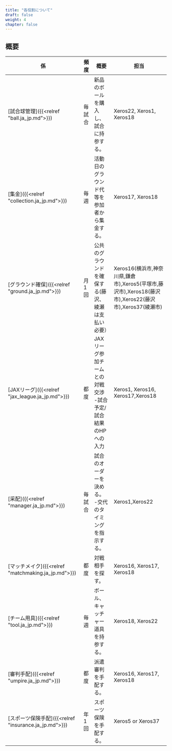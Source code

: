 ```yaml
---
title: "各役割について"
draft: false
weight: 4
chapter: false
---
```


## 概要

|係|頻度|概要|担当|
|-|-|-|-|
|[試合球管理]({{<relref "ball.ja_jp.md">}})|毎試合|新品のボールを購入し、試合に持参する。|Xeros22, Xeros1, Xeros18|
|[集金]({{<relref "collection.ja_jp.md">}})|毎週|活動日のグラウンド代等を参加者から集金する。|Xeros17, Xeros18|
|[グラウンド確保]({{<relref "ground.ja_jp.md">}})|月1回|公共のグラウンドを確保する(藤沢、綾瀬は支払い必要）|Xeros16(横浜市,神奈川県,鎌倉市),Xeros5(平塚市,藤沢市),Xeros18(藤沢市),Xeros22(藤沢市),Xeros37(綾瀬市)|
|[JAXリーグ]({{<relref "jax_league.ja_jp.md">}})|都度|JAXリーグ参加チームとの対戦交渉<BR>-試合予定/試合結果のHPへの入力|Xeros1, Xeros16, Xeros17,Xeros18|
|[采配]({{<relref "manager.ja_jp.md">}})|毎試合|試合のオーダーを決める。<BR>-交代のタイミングを指示する。|Xeros1,Xeros22|
|[マッチメイク]({{<relref "matchmaking.ja_jp.md">}})|都度|対戦相手を探す。|Xeros16, Xeros17, Xeros18|
|[チーム用具]({{<relref "tool.ja_jp.md">}})|毎週|ボール、キャッチャー道具を持参する。|Xeros18, Xeros22|
|[審判手配]({{<relref "umpire.ja_jp.md">}})|都度|派遣審判を手配する。|Xeros16, Xeros17, Xeros18|
|[スポーツ保険手配]({{<relref "insurance.ja_jp.md">}})|年1回|スポーツ保険を手配する。|Xeros5 or Xeros37|
